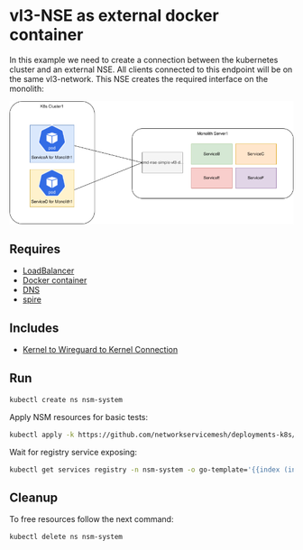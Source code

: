 # vl3-NSE as external docker container

In this example we need to create a connection between the kubernetes cluster and an external NSE. All clients connected to this endpoint will be on the same vl3-network.
This NSE creates the required interface on the monolith:

![NSM  k8s_monolith](./k8s_monolith.png "NSM k8s + monolith")

## Requires

- [LoadBalancer](../configuration/loadbalancer)
- [Docker container](./docker)
- [DNS](./dns)
- [spire](./spire)

## Includes

- [Kernel to Wireguard to Kernel Connection](./usecases/Kernel2Wireguard2Kernel)

## Run

```bash
kubectl create ns nsm-system
```

Apply NSM resources for basic tests:
```bash
kubectl apply -k https://github.com/networkservicemesh/deployments-k8s/examples/k8s_monolith/configuration/cluster?ref=0c58a28f79944df6d2a99cd64787d574b4067989
```

Wait for registry service exposing:
```bash
kubectl get services registry -n nsm-system -o go-template='{{index (index (index (index .status "loadBalancer") "ingress") 0) "ip"}}'
```

## Cleanup

To free resources follow the next command:
```bash
kubectl delete ns nsm-system
```
